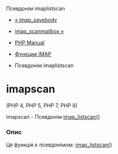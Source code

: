 Псевдонім imaplistscan

-   [« imap\_savebody](function.imap-savebody.html)
    
-   [imap\_scanmailbox »](function.imap-scanmailbox.html)
    
-   [PHP Manual](index.html)
    
-   [Функции IMAP](ref.imap.html)
    
-   Псевдонім imaplistscan
    

# imapscan

(PHP 4, PHP 5, PHP 7, PHP 8)

imapscan - Псевдонім [imap\_listscan()](function.imap-listscan.html)

### Опис

Ця функція є псевдонімом: [imap\_listscan()](function.imap-listscan.html)